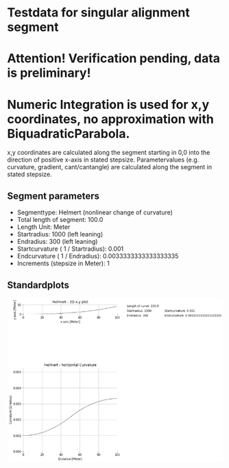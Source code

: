 # Testdata for singular alignment segment
# Attention! Verification pending, data is preliminary!
# Numeric Integration is used for x,y coordinates, no approximation with BiquadraticParabola.
x,y coordinates are calculated along the segment starting in 0,0 into the direction of positive x-axis in stated stepsize.
Parametervalues (e.g. curvature, gradient, cant/cantangle) are calculated along the segment in stated stepsize.
## Segment parameters
* Segmenttype: Helmert (nonlinear change of curvature)
* Total length of segment: 100.0
* Length Unit: Meter
* Startradius: 1000 (left leaning)
* Endradius: 300 (left leaning)
* Startcurvature ( 1 / Startradius): 0.001
* Endcurvature ( 1 / Endradius): 0.0033333333333333335
* Increments (stepsize in Meter): 1
## Standardplots
<img src="./TS5_Helmert_100.0_1000_300_1_Meter.png">
